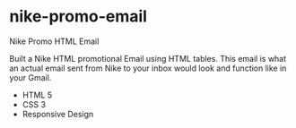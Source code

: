 # nike-promo-email
Nike Promo HTML Email

Built a Nike HTML promotional Email using HTML tables. This email is what an actual email sent from Nike to your inbox would look and function like in your Gmail.

- HTML 5
- CSS 3
- Responsive Design
